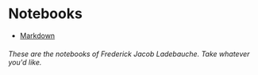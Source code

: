 # Notebooks  

- [Markdown](https://github.com/JakesHub/Markdown-Quick-Reference)  

###### These are the notebooks of Frederick Jacob Ladebauche. Take whatever you'd like.  
